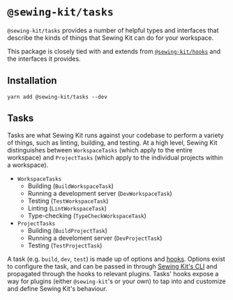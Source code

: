 # `@sewing-kit/tasks`

`@sewing-kit/tasks` provides a number of helpful types and interfaces that describe the kinds of things that Sewing Kit can do for your workspace.

This package is closely tied with and extends from [`@sewing-kit/hooks`](../hooks/README.md) and the interfaces it provides.

## Installation

```
yarn add @sewing-kit/tasks --dev
```

## Tasks

Tasks are what Sewing Kit runs against your codebase to perform a variety of things, such as linting, building, and testing. At a high level, Sewing Kit distinguishes between `WorkspaceTasks` (which apply to the entire workspace) and `ProjectTasks` (which apply to the individual projects within a workspace).

- `WorkspaceTasks`
  - Building (`BuildWorkspaceTask`)
  - Running a development server (`DevWorkspaceTask`)
  - Testing (`TestWorkspaceTask`)
  - Linting (`LintWorkspaceTask`)
  - Type-checking (`TypeCheckWorkspaceTask`)
- `ProjectTasks`
  - Building (`BuildProjectTask`)
  - Running a develoment server (`DevProjectTask`)
  - Testing (`TestProjectTask`)

A task (e.g. `build`, `dev`, `test`) is made up of options and [hooks](../hooks/README.md). Options exist to configure the task, and can be passed in through [Sewing Kit's CLI](../cli/README.md) and propagated through the hooks to relevant plugins. Tasks' hooks expose a way for plugins (either `@sewing-kit`'s or your own) to tap into and customize and define Sewing Kit's behaviour.

